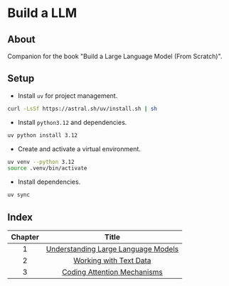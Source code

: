 # Build a LLM

## About
Companion for the book "Build a Large Language Model (From Scratch)".

## Setup
- Install `uv` for project management.
```bash
curl -LsSf https://astral.sh/uv/install.sh | sh
```
- Install `python3.12` and dependencies.
```bash
uv python install 3.12
```
- Create and activate a virtual environment.
```bash
uv venv --python 3.12
source .venv/bin/activate
```
- Install dependencies.
```bash
uv sync
```

## Index
| Chapter |                       Title                        |
|:-------:|:--------------------------------------------------:|
|    1    | [Understanding Large Language Models](chapter_01/) |
|    2    |       [Working with Text Data](chapter_02/)        |
|    3    |     [Coding Attention Mechanisms](chapter_03/)     |
